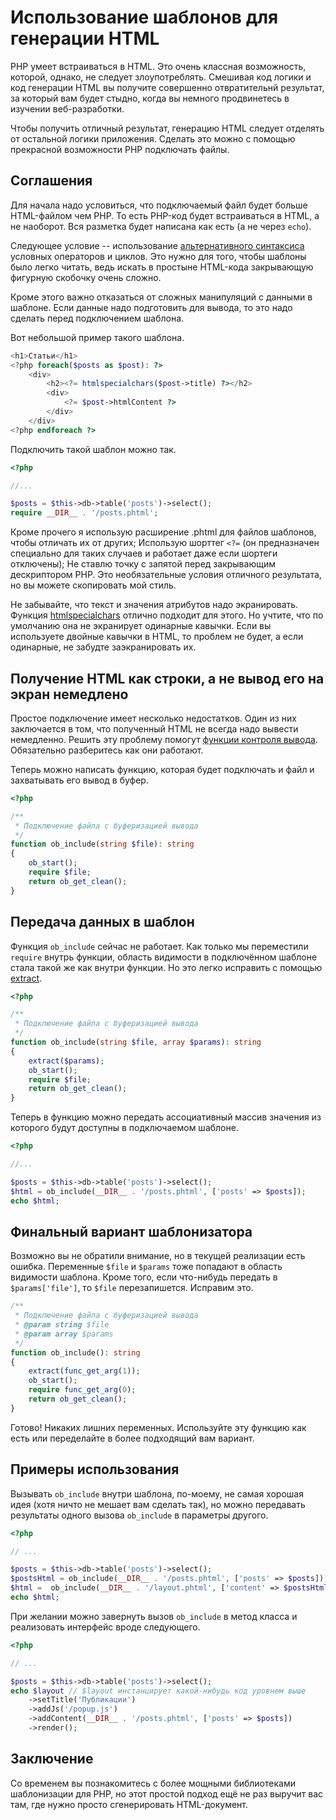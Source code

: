 # Использование шаблонов для генерации HTML

PHP умеет встраиваться в HTML. Это очень классная возможность, которой, однако, не следует злоупотреблять.
Смешивая код логики и код генерации HTML вы получите совершенно отвратительнй результат,
за который вам будет стыдно, когда вы немного продвинетесь в изучении веб-разработки.

Чтобы получить отличный результат, генерацию HTML следует отделять от остальной логики приложения.
Сделать это можно с помощью прекрасной возможности PHP подключать файлы.

## Соглашения

Для начала надо условиться, что подключаемый файл будет больше HTML-файлом чем PHP. То есть
PHP-код будет встраиваться в HTML, а не наоборот. Вся разметка будет написана как есть (а не через `echo`).

Следующее условие -- использование [альтернативного синтаксиса](https://www.php.net/manual/ru/control-structures.alternative-syntax.php)
условных операторов и циклов. Это нужно для того, чтобы шаблоны было легко читать, ведь искать в простыне
HTML-кода закрывающую фигурную скобочку очень сложно.

Кроме этого важно отказаться от сложных манипуляций с данными в шаблоне. Если данные надо подготовить
для вывода, то это надо сделать перед подключением шаблона.

Вот небольшой пример такого шаблона.

```php
<h1>Статьи</h1>
<?php foreach($posts as $post): ?>
    <div>
        <h2><?= htmlspecialchars($post->title) ?></h2>
        <div>
            <?= $post->htmlContent ?>
        </div>
    </div>
<?php endforeach ?>
``` 

Подключить такой шаблон можно так.

```php
<?php

//...

$posts = $this->db->table('posts')->select();
require __DIR__ . '/posts.phtml';
```

Кроме прочего я использую расширение .phtml для файлов шаблонов, чтобы отличать их от других;
Использую шорттег `<?=` (он предназначен специально для таких случаев и работает даже если шортеги отключены);
Не ставлю точку с запятой перед закрывающим дескриптором PHP. Это необязательные условия отличного результата,
но вы можете скопировать мой стиль.

Не забывайте, что текст и значения атрибутов надо экранировать. Функция [htmlspecialchars](https://www.php.net/manual/ru/function.htmlspecialchars.php)
отлично подходит для этого. Но учтите, что по умолчанию она не экранирует одинарные кавычки.
Если вы используете двойные кавычки в HTML, то проблем не будет, а если одинарные, не забудте заэкранировать их.


## Получение HTML как строки, а не вывод его на экран немедлено

Простое подключение имеет несколько недостатков. Один из них заключается в том,
что полученный HTML не всегда надо вывести немедленно. Решить эту проблему помогут [функции
контроля вывода](https://www.php.net/manual/ru/ref.outcontrol.php). Обязательно разберитесь как они работают.

Теперь можно написать функцию, которая будет подключать и файл и захватывать его вывод в буфер.

```php
<?php

/**
 * Подключение файла с буферизацией вывода
 */
function ob_include(string $file): string
{
    ob_start();
    require $file;
    return ob_get_clean();
}
```

## Передача данных в шаблон

Функция `ob_include` сейчас не работает. Как только мы переместили `require` внутрь функции,
область видимости в подключённом шаблоне стала такой же как внутри функции. Но это легко исправить с помощью
[extract](https://www.php.net/manual/ru/function.extract.php).

```php
<?php

/**
 * Подключение файла с буферизацией вывода
 */
function ob_include(string $file, array $params): string
{
    extract($params);
    ob_start();
    require $file;
    return ob_get_clean();
}
```

Теперь в функцию можно передать ассоциативный массив значения из которого будут доступны в подключаемом шаблоне.

```php
<?php

//...

$posts = $this->db->table('posts')->select();
$html = ob_include(__DIR__ . '/posts.phtml', ['posts' => $posts]);
echo $html;
```

## Финальный вариант шаблонизатора

Возможно вы не обратили внимание, но в текущей реализации есть ошибка. Переменные `$file` и `$params` тоже попадают в область видимости шаблона.
Кроме того, если что-нибудь передать в `$params['file']`, то `$file` перезапишется. Исправим это.

```php
/**
 * Подключение файла с буферизацией вывода
 * @param string $file
 * @param array $params
 */
function ob_include(): string
{
    extract(func_get_arg(1));
    ob_start();
    require func_get_arg(0);
    return ob_get_clean();
}
```

Готово! Никаких лишних переменных. Используйте эту функцию как есть или переделайте в более подходящий вам вариант.


## Примеры использования

Вызывать `ob_include` внутри шаблона, по-моему, не самая хорошая идея (хотя ничто не мешает вам сделать так), но можно передавать
результаты одного вызова `ob_include` в параметры другого.

```php
<?php

// ...

$posts = $this->db->table('posts')->select();
$postsHtml = ob_include(__DIR__ . '/posts.phtml', ['posts' => $posts]);
$html =  ob_include(__DIR__ . '/layout.phtml', ['content' => $postsHtml]);
echo $html;
```

При желании можно завернуть вызов `ob_include` в метод класса и реализовать интерфейс вроде следующего.

```php
<?php

// ...

$posts = $this->db->table('posts')->select();
echo $layout // $layout инстанцирует какой-нибудь код уровнем выше
    ->setTitle('Публикации')
    ->addJs('/popup.js')
    ->addContent(__DIR__ . '/posts.phtml', ['posts' => $posts])
    ->render();
```

## Заключение

Со временем вы познакомитесь с более мощными библиотеками шаблонизации для PHP, но этот простой подход ещё не раз
выручит вас там, где нужно просто сгенерировать HTML-документ.